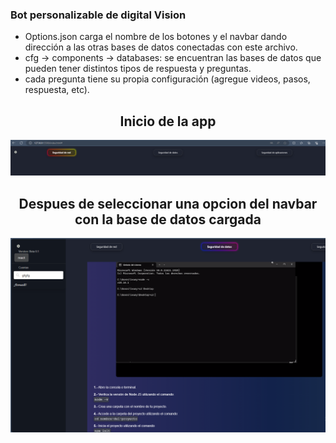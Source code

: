 
### Bot personalizable de digital Vision

- Options.json carga el nombre de los botones y el navbar dando dirección a las otras bases de datos conectadas con este archivo.
- cfg -> components -> databases: se encuentran las bases de datos que pueden tener distintos tipos de respuesta y preguntas.
- cada pregunta tiene su propia configuración (agregue videos, pasos, respuesta, etc).

<h2 align="center">Inicio de la app</h2>

![](https://github.com/k-tw0/OficialBotPage/blob/main/Screenshot%202024-04-07%20183659.png)

<h2 align="center">Despues de seleccionar una opcion del navbar con la base de datos cargada</h2>

![](https://github.com/k-tw0/OficialBotPage/blob/main/Screenshot%202024-04-07%20184827.png)
